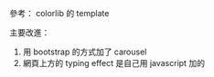 參考： colorlib 的 template

主要改進：
1. 用 bootstrap 的方式加了 carousel
2. 網頁上方的 typing effect 是自己用 javascript 加的
